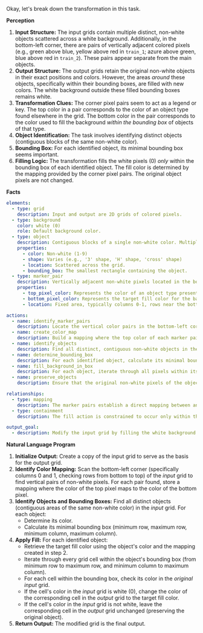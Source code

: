 Okay, let's break down the transformation in this task.

**Perception**

1.  **Input Structure:** The input grids contain multiple distinct, non-white objects scattered across a white background. Additionally, in the bottom-left corner, there are pairs of vertically adjacent colored pixels (e.g., green above blue, yellow above red in `train_1`; azure above green, blue above red in `train_2`). These pairs appear separate from the main objects.
2.  **Output Structure:** The output grids retain the original non-white objects in their exact positions and colors. However, the areas *around* these objects, specifically within their bounding boxes, are filled with new colors. The white background outside these filled bounding boxes remains white.
3.  **Transformation Clues:** The corner pixel pairs seem to act as a legend or key. The top color in a pair corresponds to the color of an object type found elsewhere in the grid. The bottom color in the pair corresponds to the color used to fill the background *within the bounding box* of objects of that type.
4.  **Object Identification:** The task involves identifying distinct objects (contiguous blocks of the same non-white color).
5.  **Bounding Box:** For each identified object, its minimal bounding box seems important.
6.  **Filling Logic:** The transformation fills the white pixels (0) *only* within the bounding box of each identified object. The fill color is determined by the mapping provided by the corner pixel pairs. The original object pixels are not changed.

**Facts**


```yaml
elements:
  - type: grid
    description: Input and output are 2D grids of colored pixels.
  - type: background
    color: white (0)
    role: Default background color.
  - type: object
    description: Contiguous blocks of a single non-white color. Multiple objects of potentially different colors can exist in the input.
    properties:
      - color: Non-white (1-9)
      - shape: Varies (e.g., '3' shape, 'H' shape, 'cross' shape)
      - location: Scattered across the grid.
      - bounding_box: The smallest rectangle containing the object.
  - type: marker_pair
    description: Vertically adjacent non-white pixels located in the bottom-left corner of the input grid. Each pair defines a color mapping.
    properties:
      - top_pixel_color: Represents the color of an object type present in the grid.
      - bottom_pixel_color: Represents the target fill color for the background within the bounding box of objects with the top_pixel_color.
      - location: Fixed area, typically columns 0-1, rows near the bottom.

actions:
  - name: identify_marker_pairs
    description: Locate the vertical color pairs in the bottom-left corner of the input grid.
  - name: create_color_map
    description: Build a mapping where the top color of each marker pair maps to its corresponding bottom color.
  - name: identify_objects
    description: Find all distinct, contiguous non-white objects in the input grid.
  - name: determine_bounding_box
    description: For each identified object, calculate its minimal bounding box (min/max row and column).
  - name: fill_background_in_box
    description: For each object, iterate through all pixels within its bounding box. If a pixel is white (0) in the input grid, change its color in the output grid to the target fill color associated with the object's original color (using the map derived from the markers).
  - name: preserve_objects
    description: Ensure that the original non-white pixels of the objects remain unchanged in the output grid.

relationships:
  - type: mapping
    description: The marker pairs establish a direct mapping between an object's color and the color used to fill the background within its bounding box.
  - type: containment
    description: The fill action is constrained to occur only within the bounding box of each identified object.

output_goal:
  - description: Modify the input grid by filling the white background pixels within the bounding box of each object, using the color specified by the marker pairs corresponding to the object's color. Original object pixels must be preserved.
```


**Natural Language Program**

1.  **Initialize Output:** Create a copy of the input grid to serve as the basis for the output grid.
2.  **Identify Color Mapping:** Scan the bottom-left corner (specifically columns 0 and 1, checking rows from bottom to top) of the *input* grid to find vertical pairs of non-white pixels. For each pair found, store a mapping where the color of the top pixel maps to the color of the bottom pixel.
3.  **Identify Objects and Bounding Boxes:** Find all distinct objects (contiguous areas of the same non-white color) in the *input* grid. For each object:
    *   Determine its color.
    *   Calculate its minimal bounding box (minimum row, maximum row, minimum column, maximum column).
4.  **Apply Fill:** For each identified object:
    *   Retrieve the target fill color using the object's color and the mapping created in step 2.
    *   Iterate through every grid cell within the object's bounding box (from minimum row to maximum row, and minimum column to maximum column).
    *   For each cell within the bounding box, check its color in the *original input* grid.
    *   If the cell's color in the *input* grid is white (0), change the color of the corresponding cell in the *output* grid to the target fill color.
    *   If the cell's color in the *input* grid is not white, leave the corresponding cell in the *output* grid unchanged (preserving the original object).
5.  **Return Output:** The modified grid is the final output.